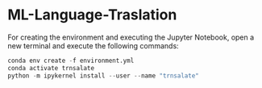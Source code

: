 # ML-Language-Traslation

For creating the environment and executing the Jupyter Notebook, open a new terminal and execute the following commands:
```python
conda env create -f environment.yml
conda activate trnsalate
python -m ipykernel install --user --name "trnsalate"
```